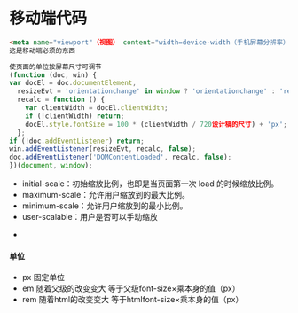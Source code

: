 # 移动端代码
```html
<meta name="viewport"（视图） content="width=device-width（手机屏幕分辨率）, user-scalable=no, （不能缩放）initial-scale=1.0,（原始比例	） maximum-scale=1.0, minimum-scale=1.0">
这是移动端必须的东西  
```
```javascript
使页面的单位按屏幕尺寸可调节
(function (doc, win) {
var docEl = doc.documentElement,
  resizeEvt = 'orientationchange' in window ? 'orientationchange' : 'resize',
  recalc = function () {
    var clientWidth = docEl.clientWidth;
    if (!clientWidth) return;
    docEl.style.fontSize = 100 * (clientWidth / 720设计稿的尺寸) + 'px';
  };
if (!doc.addEventListener) return;
win.addEventListener(resizeEvt, recalc, false);
doc.addEventListener('DOMContentLoaded', recalc, false);
})(document, window);
```
* initial-scale：初始缩放比例，也即是当页面第一次 load 的时候缩放比例。
* maximum-scale：允许用户缩放到的最大比例。
* minimum-scale：允许用户缩放到的最小比例。
* user-scalable：用户是否可以手动缩放
* ```
<script src="引用的js文件名"></script>
#### 单位
* px 固定单位
* em   随着父级的改变变大    等于父级font-size×乘本身的值（px）
*  rem   随着html的改变变大    等于htmlfont-size×乘本身的值（px）
